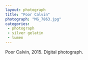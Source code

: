 ```yaml
---
layout: photograph
title: "Poor Calvin"
photograph: "MG_7863.jpg"
categories: 
 - photograph
 - silver gelatin
 - lumen
---
```

Poor Calvin, 2015.
Digital photograph.
